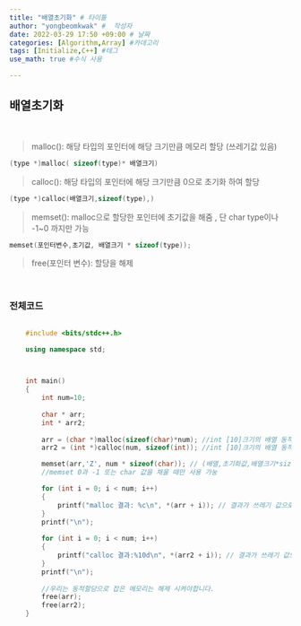 ```yaml
---
title: "배열초기화" # 타이틀 
author: "yongbeomkwak" #  작성자 
date: 2022-03-29 17:50 +09:00 # 날짜  
categories: [Algorithm,Array] #카데고리 
tags: [Initialize,C++] #테그 
use_math: true #수식 사용

---
```


## 배열초기화

<br>


> malloc(): 해당 타입의 포인터에 해당 크기만큼 메모리 할당 (쓰레기값 있음)
~~~c++
(type *)malloc( sizeof(type)* 배열크기)
~~~

> calloc(): 해당 타입의 포인터에 해당 크기만큼 0으로 초기화 하여 할당

~~~c++
(type *)calloc(배열크기,sizeof(type),)
~~~

> memset(): malloc으로 할당한 포인터에 초기값을 해줌 , 단 char type이나 -1~0 까지만 가능 

~~~c++
memset(포인터변수,초기값, 배열크기 * sizeof(type));
~~~

> free(포인터 변수): 할당을 해제 

<br>

### 전체코드

~~~ c++

    #include <bits/stdc++.h>

    using namespace std;



    int main()
    {
        int num=10;
        
        char * arr;
        int * arr2;
        
        arr = (char *)malloc(sizeof(char)*num); //int [10]크기의 배열 동적할당을 합니다.  sizeof(type) * 배열 크기 
        arr2 = (int *)calloc(num, sizeof(int)); //int [10]크기의 배열 동적할당을 합니다. (배열크기,sizeof(type)

        memset(arr,'Z', num * sizeof(char)); // (배열,초기화값,배열크기*sizeof(type))
        //memset 0과 -1 또는 char 값을 채울 때만 사용 가눙

        for (int i = 0; i < num; i++)
        {
            printf("malloc 결과: %c\n", *(arr + i)); // 결과가 쓰레기 값으로 나온것을 알 수 있습니다.
        }
        printf("\n");
    
        for (int i = 0; i < num; i++)
        {
            printf("calloc 결과:%10d\n", *(arr2 + i)); // 결과가 쓰레기 값으로 나온것을 알 수 있습니다.
        }
        printf("\n");
    
        //우리는 동적할당으로 잡은 메모리는 해제 시켜야합니다.
        free(arr);
        free(arr2);
    }

~~~
